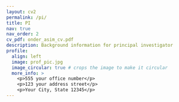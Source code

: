 ```yaml
---
layout: cv2
permalink: /pi/
title: PI
nav: true
nav_order: 2
cv_pdf: onder_asim_cv.pdf
description: Background information for principal investigator
profile:
  align: left
  image: prof_pic.jpg
  image_circular: true # crops the image to make it circular
  more_info: >
    <p>555 your office number</p>
    <p>123 your address street</p>
    <p>Your City, State 12345</p>  
---
```

